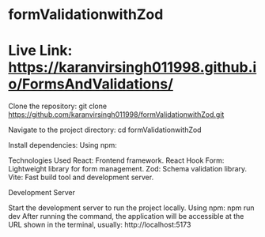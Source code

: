 # formValidationwithZod

# Live Link: https://karanvirsingh011998.github.io/FormsAndValidations/

Clone the repository:
git clone https://github.com/karanvirsingh011998/formValidationwithZod.git

Navigate to the project directory:
cd formValidationwithZod

Install dependencies:
Using npm:

Technologies Used
React: Frontend framework.
React Hook Form: Lightweight library for form management.
Zod: Schema validation library.
Vite: Fast build tool and development server.

Development Server

Start the development server to run the project locally.
Using npm:
npm run dev
After running the command, the application will be accessible at the URL shown in the terminal, usually:
http://localhost:5173
